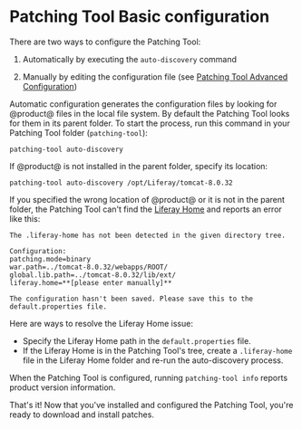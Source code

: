 # Patching Tool Basic configuration [](id=patching-tool-basic-configuration)

There are two ways to configure the Patching Tool:

1.  Automatically by executing the `auto-discovery` command

2.  Manually by editing the configuration file (see
    [Patching Tool Advanced Configuration](https://customer.liferay.com/documentation/7.1/deploy/-/official_documentation/deployment/patching-tool-advanced-configuration))

Automatic configuration generates the configuration files by looking for
@product@ files in the local file system. By default the Patching Tool looks for
them in its parent folder. To start the process, run this command in your
Patching Tool folder (`patching-tool`):

    patching-tool auto-discovery

If @product@ is not installed in the parent folder, specify its location: 

    patching-tool auto-discovery /opt/Liferay/tomcat-8.0.32

If you specified the wrong location of @product@ or it is not in the parent
folder, the Patching Tool can't find the
[Liferay Home](/discover/deployment/-/knowledge_base/7-1/installing-liferay-portal#liferay-home)
and reports an error like this: 

    The .liferay-home has not been detected in the given directory tree.

    Configuration:
    patching.mode=binary
    war.path=../tomcat-8.0.32/webapps/ROOT/
    global.lib.path=../tomcat-8.0.32/lib/ext/
    liferay.home=**[please enter manually]**

    The configuration hasn't been saved. Please save this to the default.properties file.

Here are ways to resolve the Liferay Home issue:

- Specify the Liferay Home path in the `default.properties` file.
- If the Liferay Home is in the Patching Tool's tree, create a `.liferay-home` 
  file in the Liferay Home folder and re-run the  auto-discovery process. 

When the Patching Tool is configured, running `patching-tool info` reports
product version information. 

That's it! Now that you've installed and configured the Patching Tool, you're
ready to download and install patches. 
